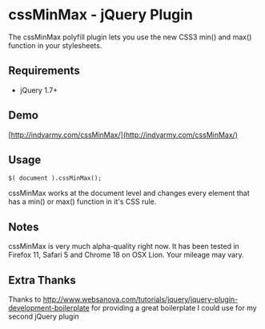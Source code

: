 # cssMinMax - jQuery Plugin

The cssMinMax polyfill plugin lets you use the new CSS3 min() and max() function in your stylesheets.

## Requirements

* jQuery 1.7+

## Demo

[http://indyarmy.com/cssMinMax/](http://indyarmy.com/cssMinMax/)

## Usage

	$( document ).cssMinMax();

cssMinMax works at the document level and changes every element that has a min() or max() function in it's CSS rule.

## Notes

cssMinMax is very much alpha-quality right now. It has been tested in Firefox 11, Safari 5 and Chrome 18 on OSX Lion. Your mileage may vary.

## Extra Thanks

Thanks to http://www.websanova.com/tutorials/jquery/jquery-plugin-development-boilerplate for providing a great boilerplate I could use for my second jQuery plugin
